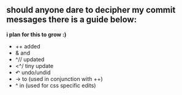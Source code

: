## should anyone dare to decipher my commit messages there is a guide below:
**i plan for this to grow :)**

- ++ added
- & and
- ^// updated
- <^/ tiny update
- ↶ undo/undid
- → to (used in conjunction with ++)
- ^ in (used for css specific edits)
